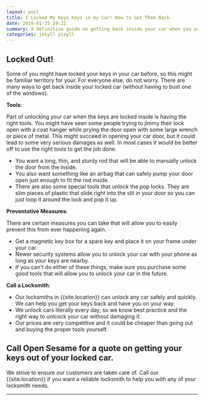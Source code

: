 ```yaml
---
layout: post
title: I Locked My Keys Keys in my Car! How to Get Them Back.
date: 2019-01-25 19:22
summary: A definitive guide on getting back inside your car when you accidentally lock your keys inside.
categories: jekyll pixyll
---
```




## Locked Out!

Some of you might have locked your keys in your car before, so this might be familiar territory for your. For everyone else, do not worry. There are many ways to get back inside your locked car (without having to bust one of the windows).

**Tools**:

Part of unlocking your car when the keys are locked inside is having the right tools. You might have seen some people trying to jimmy their lock open with a coat hanger while prying the door open with some large wrench or piece of metal. This might succeed in opening your car door, but it could lead to some very serious damages as well. In most cases it would be better off to use the right tools to get the job done.

- You want a long, thin, and sturdy rod that will be able to manually unlock the door from the inside.
- You also want something like an airbag that can safely pump your door open just enough to fit the rod inside. 
- There are also some special tools that unlock the pop locks. They are slim pieces of plastic that slide right into the slit in your door so you can just loop it around the lock and pop it up.

**Preventative Measures**:

There are certain measures you can take that will allow you to easily prevent this from ever happening again.

- Get a magnetic key box for a spare key and place it on your frame under your car.
- Newer security systems allow you to unlock your car with your phone as long as your keys are nearby.
- If you can't do either of these things, make sure you purchase some good tools that will allow you to unlock your car in the future.

**Call a Locksmith**:
- Our locksmiths in {{site.location}} can unlock any car safely and quickly. We can help you get your keys back and have you on your way.
- We unlock cars literally every day, so we know best practice and the right way to unlcock your car without damaging it.
- Our prices are very competitive and it could be cheaper than going out and buying the proper tools yourself.

## Call Open Sesame for a quote on getting your keys out of your locked car.

We strive to ensure our customers are taken care of. Call our {{site.location}} if you want a reliable locksmith to help you with any of your locksmith needs.

---